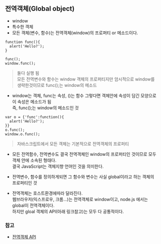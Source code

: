 ## 전역객체(Global object)
- window
- 특수한 객체
- 모든 객체(변수, 함수)는 전역객체(window)의 프로퍼티 or 메소드이다.
```
function func(){
  alert('Hello?');    
}

func();
window.func();
```
> 둘다 실행 됨<br/>모든 전역변수와 함수는 window 객체의 프로퍼티지만 암시적으로 window를 생략한것이므로 func();는 window의 메소드

- window는 객체, func는 속성, ()는 함수 그렇다면 객체안에 속성이 담긴 모양으로 이 속성은 메소드가 됨<br/>즉, func();는 window의 메소드인 것

```
var o = {'func':function(){
  alert('Hello?');
}}
o.func();
window.o.func();
```
> 자바스크립트에서 모든 객체는 기본적으로 전역객체의 프로퍼티

- 모든 전역함수, 전역변수도 결국 전역객체인 window의 프로퍼티인 것이므로 모두 객체 안에 소속된 형태다.<br/>결국 JavaScript는 객체지향 언어인 것을 의미한다.

- 전역변수, 함수를 정의하게되면 그 함수와 변수는 사실 global이라고 하는 객체의 프로퍼티인 것

- 전역객체는 호스트환경에따라 달라진다.<br/>웹브라우저(익스프로우, 크롬...)는 전역객체로 window이고, node.js 에서는 global이 전역객체이다.<br/>하지만 gloal 객체의 API(아래 링크참고)는 모두 다 공통적이다.

### 참고
- [전역객체 API](https://opentutorials.org/course/50/44)
